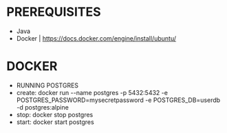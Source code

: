 # PREREQUISITES
- Java
- Docker | https://docs.docker.com/engine/install/ubuntu/ 

# DOCKER
- RUNNING POSTGRES
- create:
docker run --name postgres -p 5432:5432 -e POSTGRES_PASSWORD=mysecretpassword -e POSTGRES_DB=userdb -d postgres:alpine
- stop:
docker stop postgres
- start:
docker start postgres